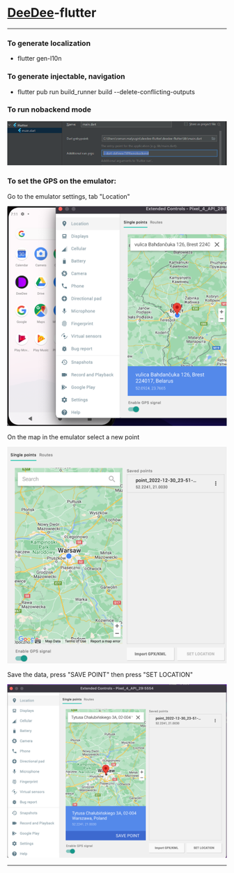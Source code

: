 [DeeDee](https://github.com/dinobitsoft/deedee-flutter)\-flutter
================================================================

* * *

### To generate localization
* flutter gen-l10n

### To generate injectable, navigation
* flutter pub run build_runner build --delete-conflicting-outputs

### To run nobackend mode
![](doc/img/channel_type.png)

### To set the GPS on the emulator:

Go to the emulator settings, tab "Location"

![](doc/img/firstStep.png)

On the map in the emulator select a new point

![](doc/img/secondStep.png)

Save the data, press "SAVE POINT" then press "SET LOCATION"

![](doc/img/thirdStep.png)

* * *
